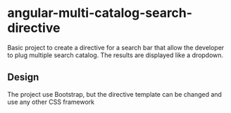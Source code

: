 # angular-multi-catalog-search-directive

Basic project to create a directive for a search bar that allow the developer to plug multiple search catalog.
The results are displayed like a dropdown.

## Design
The project use Bootstrap, but the directive template can be changed and use any other CSS framework
